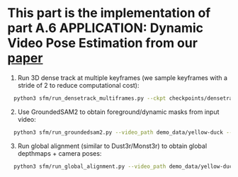 # This part is the implementation of part A.6 APPLICATION: Dynamic Video Pose Estimation from our [paper](https://arxiv.org/abs/2410.24211)


1. Run 3D dense track at multiple keyframes (we sample keyframes with a stride of 2 to reduce computational cost):

```bash
  python3 sfm/run_densetrack_multiframes.py --ckpt checkpoints/densetrack3d.pth --video_path demo_data/yellow-duck --output_path results/demo # run with Unidepth
```

2. Use GroundedSAM2 to obtain foreground/dynamic masks from input video:

```bash
  python3 sfm/run_groundedsam2.py --video_path demo_data/yellow-duck --output_path results/demo --prompt "a yellow duck" # run with Unidepth
```

3. Run global alignment (similar to Dust3r/Monst3r) to obtain global depthmaps + camera poses:

```bash
  python3 sfm/run_global_alignment.py --video_path demo_data/yellow-duck --output_path results/demo # run with Unidepth
```